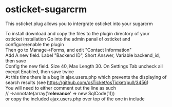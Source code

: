# osticket-sugarcrm

This osticket plug allows you to intergrate osticket into your sugarcrm

To install download and copy the files to the plugin directory of your osticket installation
Go into the admin panal of osticket and configure/enable the plugin<br>
Then go to Manage->Forms, and edit "Contact Information"<br>
Add A new field.  Label "Backend ID", Short Answer, Variable backend_id, then save<br>
Config the new field. Size 40, Max Length 30.  On Settings Tab uncheck all execpt Enabled, then save twice<br>
At this time there is a bug in ajax.users.php which prevents the displaying of search results (see https://github.com/osTicket/osTicket/pull/3456)<br>
You will need to either comment out the line as such<br>
// ->annotate(array('__relevance__' => new SqlCode(1)))<br>
or copy the included ajax.users.php over top of the one in include<br>

